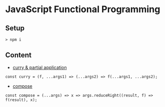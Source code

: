 # JavaScript Functional Programming

## Setup

`> npm i`

## Content


* [curry & partial application](./examples/partial-apply.js)

`const curry = (f, ...args1) => (...args2) => f(...args1, ...args2);`

* [compose](./examples/compose.js)

`const compose = (...args) => x => args.reduceRight((result, f) => f(result), x);`

